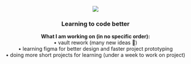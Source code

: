<div id="header" align="center">
  <img src="https://media.tenor.com/NQ0nRbi_REIAAAAC/awesome-computer-kid-computer.gif" width="auto"/>
  <h3>Learning to code better</h3>
</div>
<div align="center">
  <b>What I am working on (in no specific order):</b><br>
  • vault rework (many new ideas 💭)<br>
  • learning figma for better design and faster project prototyping<br>
  • doing more short projects for learning (under a week to work on project)<br>
</div>



<!--
**ethanernst/ethanernst** is a ✨ _special_ ✨ repository because its `README.md` (this file) appears on your GitHub profile.

Here are some ideas to get you started:

- 🔭 I’m currently working on ...
- 🌱 I’m currently learning ...
- 👯 I’m looking to collaborate on ...
- 🤔 I’m looking for help with ...
- 💬 Ask me about ...
- 📫 How to reach me: ...
- 😄 Pronouns: ...
- ⚡ Fun fact: ...
-->
